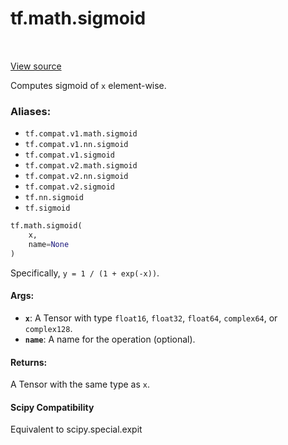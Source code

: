 <div itemscope itemtype="http://developers.google.com/ReferenceObject">
<meta itemprop="name" content="tf.math.sigmoid" />
<meta itemprop="path" content="Stable" />
</div>

# tf.math.sigmoid

<!-- Insert buttons -->

<table class="tfo-notebook-buttons tfo-api" align="left">
</table>

<a target="_blank" href="/code/stable/tensorflow/python/ops/math_ops.py">View source</a>



<!-- Start diff -->
Computes sigmoid of `x` element-wise.

### Aliases:

* `tf.compat.v1.math.sigmoid`
* `tf.compat.v1.nn.sigmoid`
* `tf.compat.v1.sigmoid`
* `tf.compat.v2.math.sigmoid`
* `tf.compat.v2.nn.sigmoid`
* `tf.compat.v2.sigmoid`
* `tf.nn.sigmoid`
* `tf.sigmoid`


``` python
tf.math.sigmoid(
    x,
    name=None
)
```



<!-- Placeholder for "Used in" -->

Specifically, `y = 1 / (1 + exp(-x))`.

#### Args:


* <b>`x`</b>: A Tensor with type `float16`, `float32`, `float64`, `complex64`, or
  `complex128`.
* <b>`name`</b>: A name for the operation (optional).


#### Returns:

A Tensor with the same type as `x`.




#### Scipy Compatibility
Equivalent to scipy.special.expit

